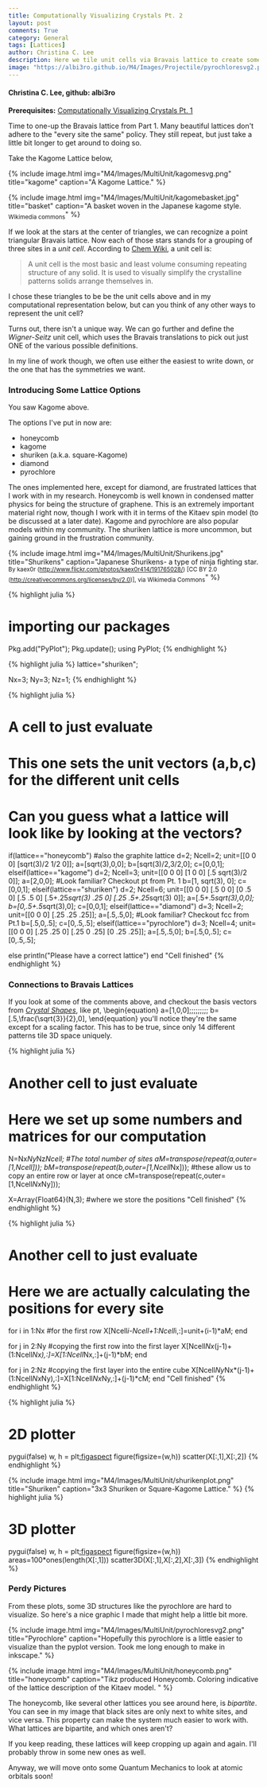 ```yaml
---
title: Computationally Visualizing Crystals Pt. 2
layout: post
comments: True
category: General
tags: [Lattices]
author: Christina C. Lee
description: Here we tile unit cells via Bravais lattice to create some common lattices like honeycomb and diamond.
image: "https://albi3ro.github.io/M4/Images/Projectile/pyrochloresvg2.png"
---
```


#### Christina C. Lee, github: albi3ro

<b>Prerequisites:</b> [Computationally Visualizing Crystals Pt. 1]({{base.url}}/M4/general/Crystal-Shapes.html)

Time to one-up the Bravais lattice from Part 1.  Many beautiful lattices don't adhere to the "every site the same" policy.  They still repeat, but just take a little bit longer to get around to doing so.

Take the Kagome Lattice below,


{% include image.html img="M4/Images/MultiUnit/kagomesvg.png" title="kagome" caption="A Kagome Lattice." %}

{% include image.html img="M4/Images/MultiUnit/kagomebasket.jpg" title="basket" caption="A basket woven in the Japanese kagome style. <sub>Wikimedia commons</sub>" %}

If we look at the stars at the center of triangles, we can recognize a point triangular Bravais lattice.  Now each of those stars stands for a grouping of three sites in a <i>unit cell</i>.  According to <a href="http://chemwiki.ucdavis.edu/Physical_Chemistry/Physical_Properties_of_Matter/Phases_of_Matter/Solids/Unit_Cell">Chem Wiki</a>, a unit cell is:

>A unit cell is the most basic and least volume consuming repeating structure of any solid. It is used to visually simplify the crystalline patterns solids arrange themselves in.

I chose these triangles to be be the unit cells above and in my computational representation below, but can you think of any other ways to represent the unit cell?

Turns out, there isn't a unique way.  We can go further and define the <i>Wigner-Seitz</i> unit cell, which uses the Bravais translations to pick out just ONE of the various possible definitions.

In my line of work though, we often use either the easiest to write down, or the one that has the symmetries we want.

### Introducing Some Lattice Options

You saw Kagome above.

The options I've put in now are:

* honeycomb
* kagome
* shuriken (a.k.a. square-Kagome)
* diamond
* pyrochlore


The ones implemented here, except for diamond, are frustrated lattices that I work with in my research. Honeycomb is well known in condensed matter physics for being the structure of graphene. This is an extremely important material right now, though I work with it in terms of the Kitaev spin model (to be discussed at a later date). Kagome and pyrochlore are also popular models within my community.  The shuriken lattice is more uncommon, but gaining ground in the frustration community.

{% include image.html img="M4/Images/MultiUnit/Shurikens.jpg" title="Shurikens" caption="Japanese Shurikens- a type of ninja fighting star. <sub>By kaex0r (http://www.flickr.com/photos/kaex0r414/191765028/) [CC BY 2.0 (http://creativecommons.org/licenses/by/2.0)], via Wikimedia Commons</sub>" %}

{% highlight julia %}
# importing our packages
Pkg.add("PyPlot");
Pkg.update();
using PyPlot;
{% endhighlight %}



{% highlight julia %}
lattice="shuriken";

Nx=3;
Ny=3;
Nz=1;
{% endhighlight %}


{% highlight julia %}
# A cell to just evaluate
# This one sets the unit vectors (a,b,c) for the different unit cells
# Can you guess what a lattice will look like by looking at the vectors?
if(lattice=="honeycomb") #also the graphite lattice
    d=2;
    Ncell=2;
    unit=[[0 0 0]
        [sqrt(3)/2 1/2 0]];
    a=[sqrt(3),0,0];
    b=[sqrt(3)/2,3/2,0];
    c=[0,0,1];
elseif(lattice=="kagome")
    d=2;
    Ncell=3;
    unit=[[0 0 0]
          [1 0 0]
        [.5 sqrt(3)/2 0]];
    a=[2,0,0];       #Look familiar? Checkout pt from Pt. 1
    b=[1, sqrt(3), 0];
    c=[0,0,1];
elseif(lattice=="shuriken")
    d=2;
    Ncell=6;
    unit=[[0 0 0]
          [.5 0 0]
          [0 .5 0]
          [.5 .5 0]
        [.5+.25*sqrt(3) .25 0]
        [.25 .5+.25*sqrt(3) 0]];
    a=[.5+.5*sqrt(3),0,0];
    b=[0,.5+.5*sqrt(3),0];
    c=[0,0,1];
elseif(lattice=="diamond")
    d=3;
    Ncell=2;
    unit=[[0 0 0]
          [.25 .25 .25]];
    a=[.5,.5,0];    #Look familiar? Checkout fcc from Pt.1
    b=[.5,0,.5];
    c=[0,.5,.5];
elseif(lattice=="pyrochlore")
    d=3;
    Ncell=4;
    unit=[[0 0 0]
        [.25 .25 0]
        [.25 0 .25]
        [0 .25 .25]];
    a=[.5,.5,0];
    b=[.5,0,.5];
    c=[0,.5,.5];

else
    println("Please have a correct lattice")
end
"Cell finished"
{% endhighlight %}



### Connections to Bravais Lattices

If you look at some of the comments above, and checkout the basis vectors from [<i>Crystal Shapes</i>]({{base.url}}/M4/General/Crystal-Shapes.html), like pt,
        \begin{equation}
            a=[1,0,0]\;\;\;\;\;\;\;\;\; b=[.5,\frac{\sqrt{3}}{2},0],
        \end{equation}
you'll notice they're the same except for a scaling factor.  This has to be true, since only 14 different patterns tile 3D space uniquely.


{% highlight julia %}
# Another cell to just evaluate
# Here we set up some numbers and matrices for our computation
N=Nx*Ny*Nz*Ncell;    #The total number of sites
aM=transpose(repeat(a,outer=[1,Ncell]));
bM=transpose(repeat(b,outer=[1,Ncell*Nx])); #these allow us to copy an entire row or layer at once
cM=transpose(repeat(c,outer=[1,Ncell*Nx*Ny]));

X=Array{Float64}(N,3);  #where we store the positions
"Cell finished"
{% endhighlight %}




{% highlight julia %}
# Another cell to just evaluate
# Here we are actually calculating the positions for every site
for i in 1:Nx    #for the first row
    X[Ncell*i-Ncell+1:Ncell*i,:]=unit+(i-1)*aM;
end

for j in 2:Ny    #copying the first row into the first layer
    X[Ncell*Nx*(j-1)+(1:Ncell*Nx),:]=X[1:Ncell*Nx,:]+(j-1)*bM;
end

for j in 2:Nz    #copying the first layer into the entire cube
    X[Ncell*Ny*Nx*(j-1)+(1:Ncell*Nx*Ny),:]=X[1:Ncell*Nx*Ny,:]+(j-1)*cM;
end
"Cell finished"
{% endhighlight %}




{% highlight julia %}
# 2D plotter
pygui(false)
w, h = plt[:figaspect](1)
figure(figsize=(w,h))
scatter(X[:,1],X[:,2])
{% endhighlight %}


{% include image.html img="M4/Images/MultiUnit/shurikenplot.png" title="Shuriken" caption="3x3 Shuriken or Square-Kagome Lattice." %}
{% highlight julia %}
# 3D plotter
pygui(false)
w, h = plt[:figaspect](1)
figure(figsize=(w,h))
areas=100*ones(length(X[:,1]))
scatter3D(X[:,1],X[:,2],X[:,3])
{% endhighlight %}





### Perdy Pictures
From these plots, some 3D structures like the pyrochlore are hard to visualize.  So here's a nice graphic I made that might help a little bit more.

{% include image.html img="M4/Images/MultiUnit/pyrochloresvg2.png" title="Pyrochlore" caption="Hopefully this pyrochlore is a little easier to visualize than the pyplot version.  Took me long enough to make in inkscape." %}

{% include image.html img="M4/Images/MultiUnit/honeycomb.png" title="honeycomb" caption="Tikz produced Honeycomb.  Coloring indicative of the lattice description of the Kitaev model.  " %}

The honeycomb, like several other lattices you see around here, is <i>bipartite</i>.
You can see in my image that black sites are only next to white sites, and vice versa.
  This property can make the system much easier to work with.  What lattices are bipartite, and which ones aren't?

If you keep reading, these lattices will keep cropping up again and again.  I'll probably throw in some new ones as well.

Anyway, we will move onto some Quantum Mechanics to look at atomic orbitals soon!
